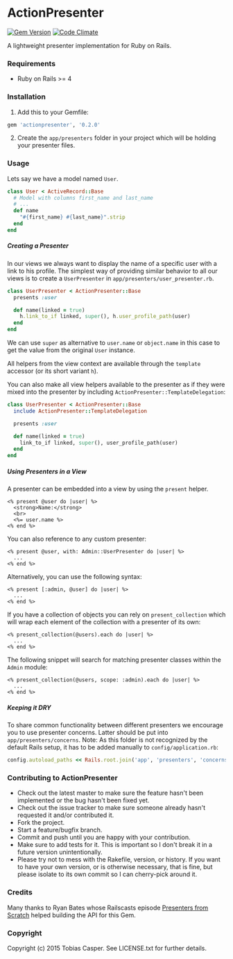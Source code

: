 # ActionPresenter

[![Gem Version](https://badge.fury.io/rb/actionpresenter.svg)](http://badge.fury.io/rb/actionpresenter)
[![Code Climate](https://codeclimate.com/github/tlux/actionpresenter/badges/gpa.svg)](https://codeclimate.com/github/tlux/actionpresenter)

A lightweight presenter implementation for Ruby on Rails.


### Requirements

* Ruby on Rails >= 4


### Installation

1. Add this to your Gemfile:
  ```ruby
  gem 'actionpresenter', '0.2.0'
  ```

2. Create the `app/presenters` folder in your project which will be holding your presenter files.


### Usage

Lets say we have a model named `User`.

```ruby
class User < ActiveRecord::Base
  # Model with columns first_name and last_name
  # ...
  def name
    "#{first_name} #{last_name}".strip
  end
end
```


##### Creating a Presenter

In our views we always want to display the name of a specific user with a link to his profile. The simplest way of providing similar behavior to all our views is to create a `UserPresenter` in `app/presenters/user_presenter.rb`.

```ruby
class UserPresenter < ActionPresenter::Base
  presents :user

  def name(linked = true)
    h.link_to_if linked, super(), h.user_profile_path(user)
  end
end
```

We can use `super` as alternative to `user.name` or `object.name` in this case to get the value from the original `User` instance.

All helpers from the view context are available through the `template` accessor (or its short variant `h`).

You can also make all view helpers available to the presenter as if they were mixed into the presenter by including `ActionPresenter::TemplateDelegation`:

```ruby
class UserPresenter < ActionPresenter::Base
  include ActionPresenter::TemplateDelegation

  presents :user

  def name(linked = true)
    link_to_if linked, super(), user_profile_path(user)
  end
end
```

##### Using Presenters in a View

A presenter can be embedded into a view by using the `present` helper.
```erb
<% present @user do |user| %>
  <strong>Name:</strong>
  <br>
  <%= user.name %>
<% end %>
```
You can also reference to any custom presenter:
```erb
<% present @user, with: Admin::UserPresenter do |user| %>
  ...
<% end %>
```

Alternatively, you can use the following syntax:
```erb
<% present [:admin, @user] do |user| %>
  ...
<% end %>
```

If you have a collection of objects you can rely on `present_collection` which will wrap each element of the collection with a presenter of its own:

```erb
<% present_collection(@users).each do |user| %>
  ...
<% end %>
```

The following snippet will search for matching presenter classes within the `Admin` module:
```erb
<% present_collection(@users, scope: :admin).each do |user| %>
  ...
<% end %>
```


##### Keeping it DRY

To share common functionality between different presenters we encourage you to use presenter concerns. Latter should be put into `app/presenters/concerns`. Note: As this folder is not recognized by the default Rails setup, it has to be added manually to `config/application.rb`:
```ruby
config.autoload_paths << Rails.root.join('app', 'presenters', 'concerns').to_s
```


### Contributing to ActionPresenter

* Check out the latest master to make sure the feature hasn't been implemented or the bug hasn't been fixed yet.
* Check out the issue tracker to make sure someone already hasn't requested it and/or contributed it.
* Fork the project.
* Start a feature/bugfix branch.
* Commit and push until you are happy with your contribution.
* Make sure to add tests for it. This is important so I don't break it in a future version unintentionally.
* Please try not to mess with the Rakefile, version, or history. If you want to have your own version, or is otherwise necessary, that is fine, but please isolate to its own commit so I can cherry-pick around it.


### Credits

Many thanks to Ryan Bates whose Railscasts episode [Presenters from Scratch](http://railscasts.com/episodes/287-presenters-from-scratch) helped building the API for this Gem.


### Copyright

Copyright (c) 2015 Tobias Casper. See LICENSE.txt for
further details.
